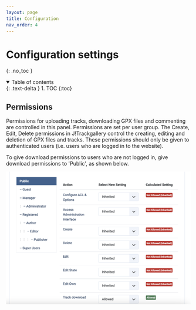 ```yaml
---
layout: page
title: Configuration
nav_order: 4
---
```


# Configuration settings

{: .no_toc }

<details open markdown="block">
  <summary>
    Table of contents
  </summary>
  {: .text-delta }
1. TOC
{:toc}
</details>

## Permissions

Permissions for uploading tracks, downloading GPX files and commenting are controlled in this panel. Permissions are set per user group. The Create, Edit, Delete permissions in J!Trackgallery control the creating, editing and deletion of GPX files and tracks. These permissions should only be given to authenticated users (i.e. users who are logged in to the website).

To give download permissions to users who are not logged in, give download permissions to 'Public', as shown below.

![Screenshot of permissions for Public](images/screen_permissions.png)

